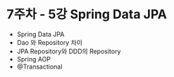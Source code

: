 # 7주차 - 5강 Spring Data JPA

- Spring Data JPA
- Dao 와 Repository 차이
- JPA Repository와 DDD의 Repository
- Spring AOP
- @Transactional